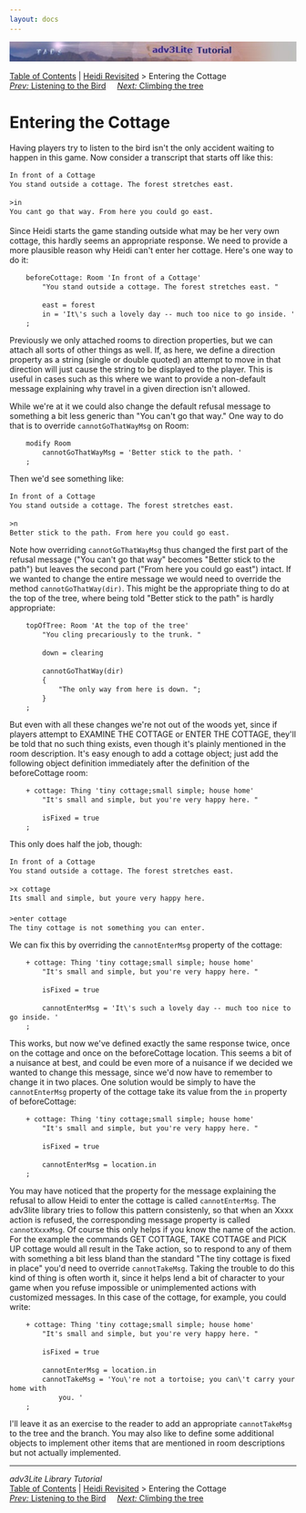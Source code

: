 ```yaml
---
layout: docs
---
```



<img src="topbar.jpg" data-border="0" />





<a href="toc.html" class="nav">Table of Contents</a> \|
<a href="revisit.html" class="nav">Heidi Revisited</a> \> Entering the
Cottage  
<span class="navnp"><a href="listening.html" class="nav"><em>Prev:</em> Listening to the
Bird</a>    
<a href="climbing.html" class="nav"><em>Next:</em> Climbing the tree</a>
    </span>





# Entering the Cottage

Having players try to listen to the bird isn't the only accident waiting
to happen in this game. Now consider a transcript that starts off like
this:



    In front of a Cottage
    You stand outside a cottage. The forest stretches east. 

    >in
    You cant go that way. From here you could go east.



Since Heidi starts the game standing outside what may be her very own
cottage, this hardly seems an appropriate response. We need to provide a
more plausible reason why Heidi can't enter her cottage. Here's one way
to do it:

```
    beforeCottage: Room 'In front of a Cottage'
        "You stand outside a cottage. The forest stretches east. "
        
        east = forest
        in = 'It\'s such a lovely day -- much too nice to go inside. '
    ;
```

Previously we only attached rooms to direction properties, but we can
attach all sorts of other things as well. If, as here, we define a
direction property as a string (single or double quoted) an attempt to
move in that direction will just cause the string to be displayed to the
player. This is useful in cases such as this where we want to provide a
non-default message explaining why travel in a given direction isn't
allowed.

While we're at it we could also change the default refusal message to
something a bit less generic than "You can't go that way." One way to do
that is to override `cannotGoThatWayMsg` on
Room:

```
    modify Room
        cannotGoThatWayMsg = 'Better stick to the path. '
    ;
```

Then we'd see something like:



    In front of a Cottage
    You stand outside a cottage. The forest stretches east. 

    >n
    Better stick to the path. From here you could go east.



Note how overriding `cannotGoThatWayMsg` thus
changed the first part of the refusal message ("You can't go that way"
becomes "Better stick to the path") but leaves the second part ("From
here you could go east") intact. If we wanted to change the entire
message we would need to override the method
`cannotGoThatWay(dir)`. This might be the
appropriate thing to do at the top of the tree, where being told "Better
stick to the path" is hardly appropriate:

```
    topOfTree: Room 'At the top of the tree'
        "You cling precariously to the trunk. "
        
        down = clearing
        
        cannotGoThatWay(dir)
        {
            "The only way from here is down. ";
        }
    ;
```

But even with all these changes we're not out of the woods yet, since if
players attempt to EXAMINE THE COTTAGE or ENTER THE COTTAGE, they'll be
told that no such thing exists, even though it's plainly mentioned in
the room description. It's easy enough to add a cottage object; just add
the following object definition immediately after the definition of the
beforeCottage room:

```
    + cottage: Thing 'tiny cottage;small simple; house home'
        "It's small and simple, but you're very happy here. "
        
        isFixed = true
    ;
```

This only does half the job, though:



    In front of a Cottage
    You stand outside a cottage. The forest stretches east. 

    >x cottage
    Its small and simple, but youre very happy here. 

    >enter cottage
    The tiny cottage is not something you can enter. 



We can fix this by overriding the
`cannotEnterMsg` property of the cottage:

```
    + cottage: Thing 'tiny cottage;small simple; house home'
        "It's small and simple, but you're very happy here. "
        
        isFixed = true
        
        cannotEnterMsg = 'It\'s such a lovely day -- much too nice to go inside. '
    ;
```

This works, but now we've defined exactly the same response twice, once
on the cottage and once on the beforeCottage location. This seems a bit
of a nuisance at best, and could be even more of a nuisance if we
decided we wanted to change this message, since we'd now have to
remember to change it in two places. One solution would be simply to
have the `cannotEnterMsg` property of the
cottage take its value from the `in` property of
beforeCottage:

```
    + cottage: Thing 'tiny cottage;small simple; house home'
        "It's small and simple, but you're very happy here. "
        
        isFixed = true
        
        cannotEnterMsg = location.in
    ;
```

You may have noticed that the property for the message explaining the
refusal to allow Heidi to enter the cottage is called
`cannotEnterMsg`. The adv3lite library tries to
follow this pattern consistenly, so that when an Xxxx action is refused,
the corresponding message property is called
`cannotXxxxMsg`. Of course this only helps if
you know the name of the action. For the example the commands GET
COTTAGE, TAKE COTTAGE and PICK UP cottage would all result in the Take
action, so to respond to any of them with something a bit less bland
than the standard "The tiny cottage is fixed in place" you'd need to
override `cannotTakeMsg`. Taking the trouble to
do this kind of thing is often worth it, since it helps lend a bit of
character to your game when you refuse impossible or unimplemented
actions with customized messages. In this case of the cottage, for
example, you could write:

```
    + cottage: Thing 'tiny cottage;small simple; house home'
        "It's small and simple, but you're very happy here. "
        
        isFixed = true
        
        cannotEnterMsg = location.in
        cannotTakeMsg = 'You\'re not a tortoise; you can\'t carry your home with
            you. '
    ;
```

I'll leave it as an exercise to the reader to add an appropriate
`cannotTakeMsg` to the tree and the branch. You
may also like to define some additional objects to implement other items
that are mentioned in room descriptions but not actually implemented.



------------------------------------------------------------------------



*adv3Lite Library Tutorial*  
<a href="toc.html" class="nav">Table of Contents</a> \|
<a href="revisit.html" class="nav">Heidi Revisited</a> \> Entering the
Cottage  
<span class="navnp"><a href="listening.html" class="nav"><em>Prev:</em> Listening to the
Bird</a>    
<a href="climbing.html" class="nav"><em>Next:</em> Climbing the tree</a>
    </span>


